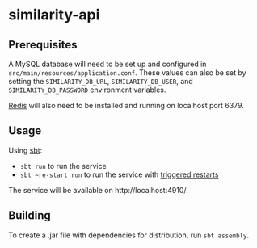 similarity-api
==============

Prerequisites
-------------

A MySQL database will need to be set up and configured in `src/main/resources/application.conf`. These values can also be set by setting the `SIMILARITY_DB_URL`, `SIMILARITY_DB_USER`, and `SIMILARITY_DB_PASSWORD` environment variables.

[Redis](https://redis.io/) will also need to be installed and running on localhost port 6379.

Usage
-----

Using [sbt](http://www.scala-sbt.org/):

* `sbt run` to run the service
* `sbt ~re-start run` to run the service with [triggered restarts](https://github.com/spray/sbt-revolver#triggered-restart)

The service will be available on http://localhost:4910/.

Building
--------

To create a .jar file with dependencies for distribution, run `sbt assembly`.
